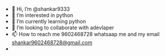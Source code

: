- 👋 Hi, I’m @shankar9333
- 👀 I’m interested in python 
- 🌱 I’m currently learning python
- 💞️ I’m looking to collaborate  with adevlaper 
- 📫 How to reach me 9602468728 whatsaap me and my email shankar9602468728@gmail.com
- 

<!---
shankar9333/shankar9333 is a ✨ special ✨ repository because its `README.md` (this file) appears on your GitHub profile.
You can click the Preview link to take a look at your changes.
--->
